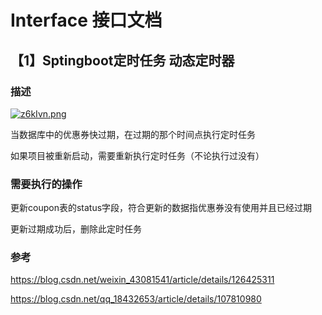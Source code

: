 # Interface 接口文档

## 【1】Sptingboot定时任务 动态定时器

### 描述

[![z6kIvn.png](https://s1.ax1x.com/2022/12/06/z6kIvn.png)](https://imgse.com/i/z6kIvn)

当数据库中的优惠券快过期，在过期的那个时间点执行定时任务

如果项目被重新启动，需要重新执行定时任务（不论执行过没有）

### 需要执行的操作

更新coupon表的status字段，符合更新的数据指优惠券没有使用并且已经过期

更新过期成功后，删除此定时任务

### 参考

https://blog.csdn.net/weixin_43081541/article/details/126425311

https://blog.csdn.net/qq_18432653/article/details/107810980

